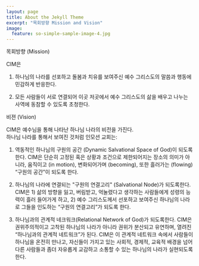 ```yaml
---
layout: page
title: About the Jekyll Theme
excerpt: "목회방향 Mission and Vision"
image:
  feature: so-simple-sample-image-4.jpg
---
```

목회방향 (Mission)

CIM은 

1.  하나님의 나라를 선포하고 돌봄과 치유를 보여주신 
     예수 그리스도의 말씀과 행동에 민감하게 반응한다. 

2.  모든 사람들이 서로 연결되어 이곳 저곳에서 예수 그리스도의 삶을 배우고 나누는 사역에 동참할 수 있도록 초청한다.

비젼 (Vision)

CIM은 예수님을 통해 나타난 하나님 나라의 비전을 가진다.  
하나님 나라를 통해서 보여진 것처럼 인모션 교회는:

1. 역동적인 하나님의 구원의 공간 (Dynamic Salvational Space of God)이 되도록 한다.  CIM은 단순히 고정된 혹은 상황과 조건으로 제한되어지는 장소의 의미가 아니라, 움직이고 (in motion), 변화되어가며 (becoming), 또한 흘러가는 (flowing) “구원의 공간”이 되도록 한다.  

2. 하나님의 나라에 연결되는 "구원의 연결고리" (Salvational Node)가 되도록한다.  CIM은 1) 삶의 방향을 잃고, 버림받고, 억눌렸다고 생각하는 사람들에게 성령의 능력이 흘러 들어가게 하고, 2) 예수 그리스도께서 선포하고 보여주신 하나님의 나라로 그들을 인도하는 “구원의 연결고리”가 되도록 한다.

3. 하나님과의 관계적 네크워크(Relational Network of God)가 되도록한다.  CIM은 권위주의적이고 고착된 하나님의 나라가 아니라 권위가 분산되고 유연하며, 열려진 “하나님과의 관계적 네트워크”가 된다. CIM은 이 관계적 네트워크 속에서 사람들이 하나님을 온전히 만나고, 자신들이 가지고 있는 사회적, 경제적, 교육적 배경을 넘어 다른 사람들과 좀더 자유롭게 교감하고 소통할 수 있는 하나님의 나라가 실현되도록 한다.


